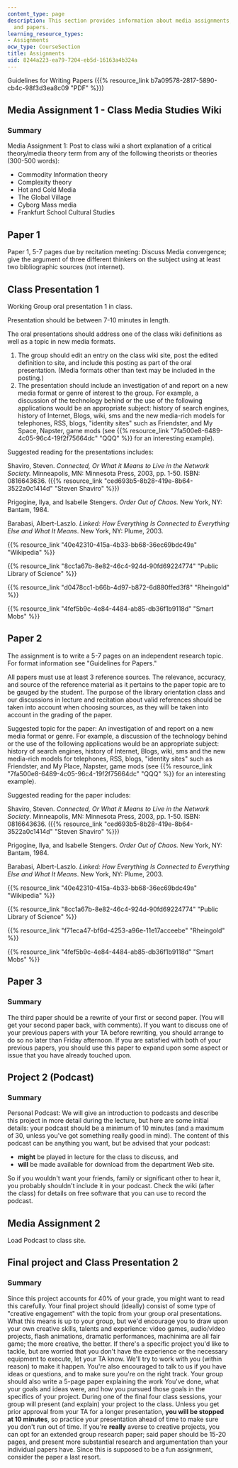```yaml
---
content_type: page
description: This section provides information about media assignments, class presentations,
  and papers.
learning_resource_types:
- Assignments
ocw_type: CourseSection
title: Assignments
uid: 8244a223-ea79-7204-eb5d-16163a4b324a
---
```


Guidelines for Writing Papers ({{% resource_link b7a09578-2817-5890-cb4c-98f3d3ea8c09 "PDF" %}})

Media Assignment 1 - Class Media Studies Wiki
---------------------------------------------

### Summary

Media Assignment 1: Post to class wiki a short explanation of a critical theory/media theory term from any of the following theorists or theories (300-500 words):

*   Commodity Information theory
*   Complexity theory
*   Hot and Cold Media
*   The Global Village
*   Cyborg Mass media
*   Frankfurt School Cultural Studies

Paper 1
-------

Paper 1, 5-7 pages due by recitation meeting: Discuss Media convergence; give the argument of three different thinkers on the subject using at least two bibliographic sources (not internet).

Class Presentation 1
--------------------

Working Group oral presentation 1 in class.

Presentation should be between 7-10 minutes in length.

The oral presentations should address one of the class wiki definitions as well as a topic in new media formats.

1.  The group should edit an entry on the class wiki site, post the edited definition to site, and include this posting as part of the oral presentation. (Media formats other than text may be included in the posting.)
2.  The presentation should include an investigation of and report on a new media format or genre of interest to the group. For example, a discussion of the technology behind or the use of the following applications would be an appropriate subject: history of search engines, history of Internet, Blogs, wiki, sms and the new media-rich models for telephones, RSS, blogs, "identity sites" such as Friendster, and My Space, Napster, game mods (see {{% resource_link "7fa500e8-6489-4c05-96c4-19f2f75664dc" "QQQ" %}} for an interesting example).

Suggested reading for the presentations includes:

Shaviro, Steven. _Connected, Or What it Means to Live in the Network Society._ Minneapolis, MN: Minnesota Press, 2003, pp. 1-50. ISBN: 0816643636. ({{% resource_link "ced693b5-8b28-419e-8b64-3522a0c1414d" "Steven Shaviro" %}})

Prigogine, Ilya, and Isabelle Stengers. _Order Out of Chaos._ New York, NY: Bantam, 1984.

Barabasi, Albert-Laszlo. _Linked: How Everything Is Connected to Everything Else and What It Means_. New York, NY: Plume, 2003.

{{% resource_link "40e42310-415a-4b33-bb68-36ec69bdc49a" "Wikipedia" %}}

{{% resource_link "8cc1a67b-8e82-46c4-924d-90fd69224774" "Public Library of Science" %}}

{{% resource_link "d0478cc1-b66b-4d97-b872-6d880ffed3f8" "Rheingold" %}}

{{% resource_link "4fef5b9c-4e84-4484-ab85-db36f1b9118d" "Smart Mobs" %}}

Paper 2
-------

The assignment is to write a 5-7 pages on an independent research topic. For format information see "Guidelines for Papers."

All papers must use at least 3 reference sources. The relevance, accuracy, and source of the reference material as it pertains to the paper topic are to be gauged by the student. The purpose of the library orientation class and our discussions in lecture and recitation about valid references should be taken into account when choosing sources, as they will be taken into account in the grading of the paper.

Suggested topic for the paper: An investigation of and report on a new media format or genre. For example, a discussion of the technology behind or the use of the following applications would be an appropriate subject: history of search engines, history of Internet, Blogs, wiki, sms and the new media-rich models for telephones, RSS, blogs, "identity sites" such as Friendster, and My Place, Napster, game mods (see {{% resource_link "7fa500e8-6489-4c05-96c4-19f2f75664dc" "QQQ" %}} for an interesting example).

Suggested reading for the paper includes:

Shaviro, Steven. _Connected, Or What it Means to Live in the Network Society_. Minneapolis, MN: Minnesota Press, 2003, pp. 1-50. ISBN: 0816643636. ({{% resource_link "ced693b5-8b28-419e-8b64-3522a0c1414d" "Steven Shaviro" %}})

Prigogine, Ilya, and Isabelle Stengers. _Order Out of Chaos._ New York, NY: Bantam, 1984.

Barabasi, Albert-Laszlo. _Linked: How Everything Is Connected to Everything Else and What It Means_. New York, NY: Plume, 2003.

{{% resource_link "40e42310-415a-4b33-bb68-36ec69bdc49a" "Wikipedia" %}}

{{% resource_link "8cc1a67b-8e82-46c4-924d-90fd69224774" "Public Library of Science" %}}

{{% resource_link "f71eca47-bf6d-4253-a96e-11e17acceebe" "Rheingold" %}}

{{% resource_link "4fef5b9c-4e84-4484-ab85-db36f1b9118d" "Smart Mobs" %}}

Paper 3
-------

### Summary

The third paper should be a rewrite of your first or second paper. (You will get your second paper back, with comments). If you want to discuss one of your previous papers with your TA before rewriting, you should arrange to do so no later than Friday afternoon. If you are satisfied with both of your previous papers, you should use this paper to expand upon some aspect or issue that you have already touched upon.

Project 2 (Podcast)
-------------------

### Summary

Personal Podcast: We will give an introduction to podcasts and describe this project in more detail during the lecture, but here are some initial details: your podcast should be a minimum of 10 minutes (and a maximum of 30, unless you've got something really good in mind). The content of this podcast can be anything you want, but be advised that your podcast:

*   **might** be played in lecture for the class to discuss, and
*   **will** be made available for download from the department Web site.

So if you wouldn't want your friends, family or significant other to hear it, you probably shouldn't include it in your podcast. Check the wiki (after the class) for details on free software that you can use to record the podcast.

Media Assignment 2
------------------

Load Podcast to class site.

Final project and Class Presentation 2
--------------------------------------

### Summary

Since this project accounts for 40% of your grade, you might want to read this carefully. Your final project should (ideally) consist of some type of "creative engagement" with the topic from your group oral presentations. What this means is up to your group, but we'd encourage you to draw upon your own creative skills, talents and experience: video games, audio/video projects, flash animations, dramatic performances, machinima are all fair game; the more creative, the better. If there's a specific project you'd like to tackle, but are worried that you don't have the experience or the necessary equipment to execute, let your TA know. We'll try to work with you (within reason) to make it happen. You're also encouraged to talk to us if you have ideas or questions, and to make sure you're on the right track. Your group should also write a 5-page paper explaining the work You've done, what your goals and ideas were, and how you pursued those goals in the specifics of your project. During one of the final four class sessions, your group will present (and explain) your project to the class. Unless you get prior approval from your TA for a longer presentation, **you will be stopped at 10 minutes**, so practice your presentation ahead of time to make sure you don't run out of time. If you're **really** averse to creative projects, you can opt for an extended group research paper; said paper should be 15-20 pages, and present more substantial research and argumentation than your individual papers have. Since this is supposed to be a fun assignment, consider the paper a last resort.